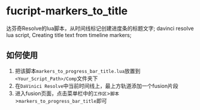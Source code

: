 # fucript-markers_to_title
达芬奇Resolve的lua脚本，从时间线标记创建进度条的标题文字; 
davinci resolve lua script, Creating title text from timeline markers;

## 如何使用
1. 把该脚本`markers_to_progress_bar_title.lua`放置到`<Your_Script_Path>/Comp`文件夹下
2. 在`DaVinici Resolve`中当前时间线上，最上方轨道添加一个fusion片段
3. 进入fusion页面，点击菜单栏中的`工作区`>`脚本`>`markers_to_progress_bar_title`即可
